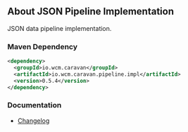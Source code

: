 ## About JSON Pipeline Implementation

JSON data pipeline implementation.

### Maven Dependency

```xml
<dependency>
  <groupId>io.wcm.caravan</groupId>
  <artifactId>io.wcm.caravan.pipeline.impl</artifactId>
  <version>0.5.4</version>
</dependency>
```

### Documentation

* [Changelog][changelog]


[changelog]: changes-report.html
